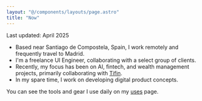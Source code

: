 ```yaml
---
layout: "@/components/layouts/page.astro"
title: "Now"
---
```


Last updated: April 2025

- Based near Santiago de Compostela, Spain, I work remotely and frequently travel to Madrid.
- I'm a freelance UI Engineer, collaborating with a select group of clients.
- Recently, my focus has been on AI, fintech, and wealth management projects, primarily collaborating with [Tifin](https://www.linkedin.com/company/tifin/).
- In my spare time, I work on developing digital product concepts.

You can see the tools and gear I use daily on my [uses](/uses) page.
